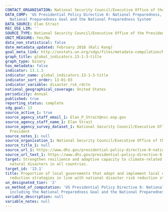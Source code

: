 ```yaml
---
CONTACT_ORGANISATION: National Security Council/Executive Office of the President
DATA_COMP: 'US Presidential Policy Directive 8: National Preparedness, including the
  National Preparedness Goal and the National Preparedness System'
DATA_SOURCE: Elan Strait
REC_USE_LIM: ''
SOURCE_TYPE: National Security Council/Executive Office of the President - https://www.dhs.gov/presidential-policy-directive-8-national-preparedness
UNIT_MEASURE: Yes/No
data_non_statistical: false
date_metadata_updated: February 2018 (Kali Kong)
goal_meta_link: http://unstats.un.org/sdgs/files/metadata-compilation/Metadata-Goal-13.pdf
graph_title: global_indicators.13-1-3-title
graph_type: binary
has_metadata: false
indicator: 13.1.3
indicator_name: global_indicators.13-1-3-title
indicator_sort_order: 13-01-03
indicator_variable: disaster_rsk_rdctn
national_geographical_coverage: United States
periodicity: Annual
published: true
reporting_status: complete
sdg_goal: 13
source_active_1: true
source_agency_staff_email_1: Elan_P_Strait@nsc.eop.gov
source_agency_staff_name_1: Elan Strait
source_agency_survey_dataset_1: National Security Council/Executive Office of the
  President
source_notes_1: null
source_organisation_1: National Security Council/Executive Office of the President
source_title_1: null
source_url_1: https://www.dhs.gov/presidential-policy-directive-8-national-preparedness
source_url_text_1: https://www.dhs.gov/presidential-policy-directive-8-national-preparedness
target: Strengthen resilience and adaptive capacity to climate-related hazards and
  natural disasters in all countries.
target_id: '13.1'
title: Proportion of local governments that adopt and implement local disaster risk
  reduction strategies in line with national disaster risk reduction strategies
un_designated_tier: '2'
us_method_of_computation: 'US Presidential Policy Directive 8: National Preparedness,
  including the National Preparedness Goal and the National Preparedness System'
variable_description: null
variable_notes: null
---
```

